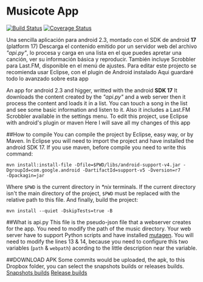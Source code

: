 Musicote App
====================
[![Build Status](https://travis-ci.org/melchor629/Musicote-Melchor629.png?branch=ActionBarSherlock)](https://travis-ci.org/melchor629/Musicote-Melchor629) [![Coverage Status](https://coveralls.io/repos/melchor629/Musicote-Melchor629/badge.png)](https://coveralls.io/r/melchor629/Musicote-Melchor629)

Una sencilla aplicación para android 2.3, montado con el SDK de android **17** (platform 17)
Descarga el contenido emitido por un servidor web del archivo _"api.py"_, lo procesa y carga en una lista en el que puedes apretar una canción, ver su información básica y reproducir. También incluye Scrobbler para Last.FM, disponible en el menú de ajustes.
Para editar este projecto se recomienda usar Eclipse, con el plugin de Android instalado
Aqui guardaré todo lo avanzado sobre esta app

An app for android 2.3 and higger, writted with the android **SDK 17**
It downloads the content created by the _"api.py"_ and a web server then it process the content and loads it in a list. You can touch a song in the list and see some basic information and listen to it. Also it includes a Last.FM Scrobbler available in the settings menu.
To edit this project, use Eclipse with android's plugin or maven
Here I will save all my changes of this app

##How to compile
You can compile the project by Eclipse, easy way, or by Maven. In Eclipse you will need to import the project and have installed the android SDK 17. If you use maven, before compile you need to write this command:
```
mvn install:install-file -Dfile=$PWD/libs/android-support-v4.jar -DgroupId=com.google.android -DartifactId=support-v5 -Dversion=r7
-Dpackagin=jar
```
Where ```$PWD``` is the current directory in _*nix_ terminals. If the current directory isn't the main directory of the project, ```$PWD``` must be replaced with the relative path to this file. And finally, build the project:
```
mvn install --quiet -DskipTests=true -B
```

##What is api.py
This file is the pseudo-json file that a webserver creates for the app. You need to modify the path of the music directory. Your web server have to support Python scripts and have installed [mutagen](https://code.google.com/p/mutagen/).
You will need to modify the lines 13 & 14, because you need to configure this two variables (``` path ``` & ``` webpath ```) acording to the little description near the variable.

##DOWNLOAD APK
Some commits would be uploaded, the apk, to this Dropbox folder, you can select the snapshots builds or releases builds.
[Snapshots builds](https://www.dropbox.com/sh/r1bbzfxzzmhx5b3/kBqPib5-lH)
[Release builds](https://www.dropbox.com/sh/ooork6bn8j94rf4/-taeA3hJ7Y)
